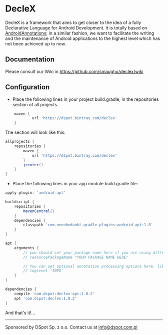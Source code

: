# DecleX

DecleX is a framework that aims to get closer to the idea of a fully Declarative Language for Android Development. 
It is totally based on <a href="https://github.com/excilys/androidannotations/wiki" target="_blank">AndroidAnnotations</a>; in a similar fashion, we want to facilitate the writing and the maintenance of 
Android applications to the highest level which has not been achieved up to now.


## Documentation

Please consult our Wiki in https://github.com/smaugho/declex/wiki

## Configuration

* Place the following lines in your project build.gradle, in the repositories section of all projects.

```gradle
    maven {
            url 'https://dspot.bintray.com/declex'
    }
````

The section will look like this:

```gradle
allprojects {
    repositories {
        maven {
            url 'https://dspot.bintray.com/declex'
        }
        jcenter()
    }
}
```

* Place the following lines in your app module build.gradle file:

```gradle
apply plugin: 'android-apt'

buildscript {
    repositories {
        mavenCentral()
    }
    dependencies {
        classpath 'com.neenbedankt.gradle.plugins:android-apt:1.8'
    }
}

apt {
    arguments {
        // you should set your package name here if you are using different application IDs
        // resourcePackageName "YOUR PACKAGE NAME HERE"

        // You can set optional annotation processing options here, like these commented options:
        // logLevel 'INFO'
    }
}

dependencies {
    compile 'com.dspot:declex-api:1.0.2'
    apt 'com.dspot:declex:1.0.2'
}

```


And that's it!...

-----------
Sponsored by DSpot Sp. z o.o. Contact us at info@dspot.com.pl
